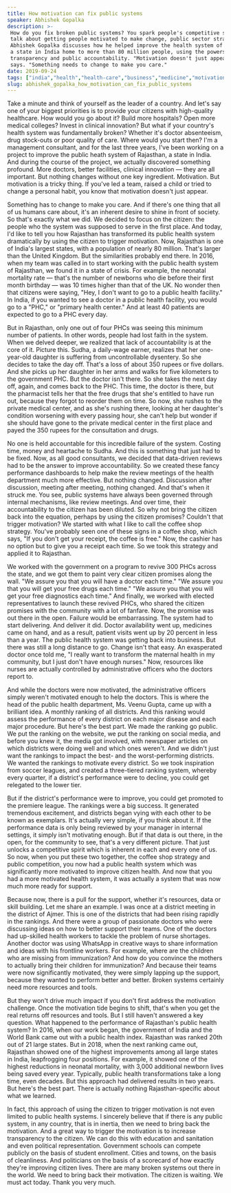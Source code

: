 ```yaml
---
title: How motivation can fix public systems
speaker: Abhishek Gopalka
description: >-
 How do you fix broken public systems? You spark people's competitive spirit. In a
 talk about getting people motivated to make change, public sector strategist
 Abhishek Gopalka discusses how he helped improve the health system of Rajasthan,
 a state in India home to more than 80 million people, using the powers of
 transparency and public accountability. "Motivation doesn't just appear," Gopalka
 says. "Something needs to change to make you care."
date: 2019-09-24
tags: ["india","health","health-care","business","medicine","motivation","public-health"]
slug: abhishek_gopalka_how_motivation_can_fix_public_systems
---
```


Take a minute and think of yourself as the leader of a country. And let's say one of your
biggest priorities is to provide your citizens with high-quality healthcare. How would you
go about it? Build more hospitals? Open more medical colleges? Invest in clinical
innovation? But what if your country's health system was fundamentally broken? Whether
it's doctor absenteeism, drug stock-outs or poor quality of care. Where would you start
then? I'm a management consultant, and for the last three years, I've been working on a
project to improve the public heath system of Rajasthan, a state in India. And during the
course of the project, we actually discovered something profound. More doctors, better
facilities, clinical innovation — they are all important. But nothing changes without one
key ingredient. Motivation. But motivation is a tricky thing. If you've led a team, raised
a child or tried to change a personal habit, you know that motivation doesn't just
appear.

Something has to change to make you care. And if there's one thing that all of us humans
care about, it's an inherent desire to shine in front of society. So that's exactly what
we did. We decided to focus on the citizen: the people who the system was supposed to serve
in the first place. And today, I'd like to tell you how Rajasthan has transformed its
public health system dramatically by using the citizen to trigger motivation. Now,
Rajasthan is one of India's largest states, with a population of nearly 80 million. That's
larger than the United Kingdom. But the similarities probably end there. In 2016, when my
team was called in to start working with the public health system of Rajasthan, we found
it in a state of crisis. For example, the neonatal mortality rate — that's the number of
newborns who die before their first month birthday — was 10 times higher than that of the
UK. No wonder then that citizens were saying, "Hey, I don't want to go to a public health
facility." In India, if you wanted to see a doctor in a public health facility, you would
go to a "PHC," or "primary health center." And at least 40 patients are expected to go to
a PHC every day.

But in Rajasthan, only one out of four PHCs was seeing this minimum number of patients. In
other words, people had lost faith in the system. When we delved deeper, we realized that
lack of accountability is at the core of it. Picture this. Sudha, a daily-wage earner,
realizes that her one-year-old daughter is suffering from uncontrollable dysentery. So she
decides to take the day off. That's a loss of about 350 rupees or five dollars. And she
picks up her daughter in her arms and walks for five kilometers to the government PHC. But
the doctor isn't there. So she takes the next day off, again, and comes back to the PHC.
This time, the doctor is there, but the pharmacist tells her that the free drugs that
she's entitled to have run out, because they forgot to reorder them on time. So now, she
rushes to the private medical center, and as she's rushing there, looking at her
daughter's condition worsening with every passing hour, she can't help but wonder if she
should have gone to the private medical center in the first place and payed the 350 rupees
for the consultation and drugs.

No one is held accountable for this incredible failure of the system. Costing time, money
and heartache to Sudha. And this is something that just had to be fixed. Now, as all good
consultants, we decided that data-driven reviews had to be the answer to improve
accountability. So we created these fancy performance dashboards to help make the review
meetings of the health department much more effective. But nothing changed. Discussion
after discussion, meeting after meeting, nothing changed. And that's when it struck me. You
see, public systems have always been governed through internal mechanisms, like review
meetings. And over time, their accountability to the citizen has been diluted. So why not
bring the citizen back into the equation, perhaps by using the citizen promises? Couldn't
that trigger motivation? We started with what I like to call the coffee shop strategy.
You've probably seen one of these signs in a coffee shop, which says, "If you don't get
your receipt, the coffee is free." Now, the cashier has no option but to give you a
receipt each time. So we took this strategy and applied it to Rajasthan.

We worked with the government on a program to revive 300 PHCs across the state, and we got
them to paint very clear citizen promises along the wall. "We assure you that you will
have a doctor each time." "We assure you that you will get your free drugs each time." "We
assure you that you will get your free diagnostics each time." And finally, we worked with
elected representatives to launch these revived PHCs, who shared the citizen promises with
the community with a lot of fanfare. Now, the promise was out there in the open. Failure
would be embarrassing. The system had to start delivering. And deliver it did. Doctor
availability went up, medicines came on hand, and as a result, patient visits went up by
20 percent in less than a year. The public health system was getting back into
business. But there was still a long distance to go. Change isn't that easy. An exasperated
doctor once told me, "I really want to transform the maternal health in my community, but
I just don't have enough nurses." Now, resources like nurses are actually controlled by
administrative officers who the doctors report to.

And while the doctors were now motivated, the administrative officers simply weren't
motivated enough to help the doctors. This is where the head of the public health
department, Ms. Veenu Gupta, came up with a brilliant idea. A monthly ranking of all
districts. And this ranking would assess the performance of every district on each major
disease and each major procedure. But here's the best part. We made the ranking go public.
We put the ranking on the website, we put the ranking on social media, and before you knew
it, the media got involved, with newspaper articles on which districts were doing well and
which ones weren't. And we didn't just want the rankings to impact the best- and the
worst-performing districts. We wanted the rankings to motivate every district. So we took
inspiration from soccer leagues, and created a three-tiered ranking system, whereby every
quarter, if a district's performance were to decline, you could get relegated to the lower
tier.

But if the district's performance were to improve, you could get promoted to the premiere
league. The rankings were a big success. It generated tremendous excitement, and districts
began vying with each other to be known as exemplars. It's actually very simple, if you
think about it. If the performance data is only being reviewed by your manager in internal
settings, it simply isn't motivating enough. But if that data is out there, in the open,
for the community to see, that's a very different picture. That just unlocks a competitive
spirit which is inherent in each and every one of us. So now, when you put these two
together, the coffee shop strategy and public competition, you now had a public health
system which was significantly more motivated to improve citizen health. And now that you
had a more motivated health system, it was actually a system that was now much more ready
for support.

Because now, there is a pull for the support, whether it's resources, data or skill
building. Let me share an example. I was once at a district meeting in the district of
Ajmer. This is one of the districts that had been rising rapidly in the rankings. And
there were a group of passionate doctors who were discussing ideas on how to better
support their teams. One of the doctors had up-skilled health workers to tackle the
problem of nurse shortages. Another doctor was using WhatsApp in creative ways to share
information and ideas with his frontline workers. For example, where are the children who
are missing from immunization? And how do you convince the mothers to actually bring their
children for immunization? And because their teams were now significantly motivated, they
were simply lapping up the support, because they wanted to perform better and better.
Broken systems certainly need more resources and tools.

But they won't drive much impact if you don't first address the motivation challenge. Once
the motivation tide begins to shift, that's when you get the real returns off resources
and tools. But I still haven't answered a key question. What happened to the performance of
Rajasthan's public health system? In 2016, when our work began, the government of India
and the World Bank came out with a public health index. Rajasthan was ranked 20th out of
21 large states. But in 2018, when the next ranking came out, Rajasthan showed one of the
highest improvements among all large states in India, leapfrogging four positions. For
example, it showed one of the highest reductions in neonatal mortality, with 3,000
additional newborn lives being saved every year. Typically, public health transformations
take a long time, even decades. But this approach had delivered results in two years. But
here's the best part. There is actually nothing Rajasthan-specific about what we
learned.

In fact, this approach of using the citizen to trigger motivation is not even limited to
public health systems. I sincerely believe that if there is any public system, in any
country, that is in inertia, then we need to bring back the motivation. And a great way to
trigger the motivation is to increase transparency to the citizen. We can do this with
education and sanitation and even political representation. Government schools can compete
publicly on the basis of student enrollment. Cities and towns, on the basis of
cleanliness. And politicians on the basis of a scorecard of how exactly they're improving
citizen lives. There are many broken systems out there in the world. We need to bring back
their motivation. The citizen is waiting. We must act today. Thank you very
much.

<!--
ad_duration=3.33
comment_count=14
event="TED@BCG Mumbai"
external_start_time=0
intro_duration=11.82
is_subtitle_required="False"
is_talk_featured="True"
language="en"
language_swap="False"
native_language="en"
number_of_related_talks=6
number_of_speakers=1
number_of_subtitled_videos=15
number_of_tags=7
number_of_talk_download_languages=15
number_of_talk_more_resources=0
number_of_talk_recommendations=0
number_of_talks_take_actions=0
post_ad_duration=0.83
published_timestamp="2019-10-23 14:41:52"
recording_date="2019-09-24"
speaker_description="Public sector strategist"
speaker_is_published=1
speaker_name="Abhishek Gopalka"
talk_name="How motivation can fix public systems"
talks_tags=["india","health","health-care","business","medicine","motivation","public-health"]
url_audio="https://download.ted.com/talks/AbhishekGopalka_2019S.mp3?apikey=acme-roadrunner"
url_photo_speaker="https://pe.tedcdn.com/images/ted/07f2c8ce683a4ba73e0316853610f421cae08c72_254x191.jpg"
url_photo_talk="https://s3.amazonaws.com/talkstar-photos/uploads/2828e674-2790-4786-95c0-b0d04454f262/AbhishekGopalka_2019S-embed.jpg"
url_webpage="https://www.ted.com/talks/abhishek_gopalka_how_motivation_can_fix_public_systems"
video_type_name="TED Institute Talk"
-->